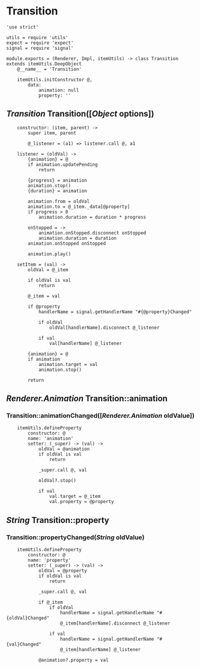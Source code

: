 Transition
==========

	'use strict'

	utils = require 'utils'
	expect = require 'expect'
	signal = require 'signal'

	module.exports = (Renderer, Impl, itemUtils) -> class Transition extends itemUtils.DeepObject
		@__name__ = 'Transition'

		itemUtils.initConstructor @,
			data:
				animation: null
				property: ''

*Transition* Transition([*Object* options])
-------------------------------------------

		constructor: (item, parent) ->
			super item, parent

			@_listener = (a1) => listener.call @, a1

		listener = (oldVal) ->
			{animation} = @
			if animation.updatePending
				return

			{progress} = animation
			animation.stop()
			{duration} = animation

			animation.from = oldVal
			animation.to = @_item._data[@property]
			if progress > 0
				animation.duration = duration * progress

			onStopped = ->
				animation.onStopped.disconnect onStopped
				animation.duration = duration
			animation.onStopped onStopped

			animation.play()

		setItem = (val) ->
			oldVal = @_item

			if oldVal is val
				return

			@_item = val

			if @property
				handlerName = signal.getHandlerName "#{@property}Changed"

				if oldVal
					oldVal[handlerName].disconnect @_listener

				if val
					val[handlerName] @_listener

			{animation} = @
			if animation
				animation.target = val
				animation.stop()

			return

*Renderer.Animation* Transition::animation
------------------------------------------

### Transition::animationChanged([*Renderer.Animation* oldValue])

		itemUtils.defineProperty
			constructor: @
			name: 'animation'
			setter: (_super) -> (val) ->
				oldVal = @animation
				if oldVal is val
					return

				_super.call @, val

				oldVal?.stop()

				if val
					val.target = @_item
					val.property = @property

*String* Transition::property
-----------------------------

### Transition::propertyChanged(*String* oldValue)

		itemUtils.defineProperty
			constructor: @
			name: 'property'
			setter: (_super) -> (val) ->
				oldVal = @property
				if oldVal is val
					return

				_super.call @, val

				if @_item
					if oldVal
						handlerName = signal.getHandlerName "#{oldVal}Changed"
						@_item[handlerName].disconnect @_listener

					if val
						handlerName = signal.getHandlerName "#{val}Changed"
						@_item[handlerName] @_listener

				@animation?.property = val
